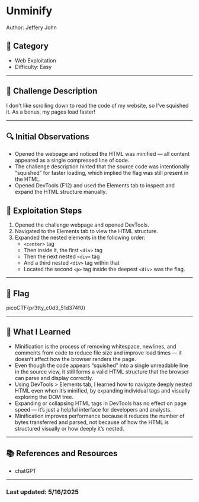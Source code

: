 # Unminify
Author: Jeffery John


## 📂 Category
- Web Exploitation  
- Difficulty: Easy  

---

## 🧩 Challenge Description
I don't like scrolling down to read the code of my website, so I've squished it. As a bonus, my pages load faster!

---

## 🔍 Initial Observations
- Opened the webpage and noticed the HTML was minified — all content appeared as a single compressed line of code.
- The challenge description hinted that the source code was intentionally “squished” for faster loading, which implied the flag was still present in the HTML.
- Opened DevTools (F12) and used the Elements tab to inspect and expand the HTML structure manually.

## 🧪 Exploitation Steps

1. Opened the challenge webpage and opened DevTools.
2. Navigated to the Elements tab to view the HTML structure.
3. Expanded the nested elements in the following order:
    - `<center>` tag
    - Then inside it, the first `<div>` tag
    - Then the next nested `<div>` tag
    - And a third nested `<div>` tag within that
    - Located the second `<p>` tag inside the deepest `<div>` was the flag.

---

## 🏁 Flag

picoCTF{pr3tty_c0d3_51d374f0}

---

## 🧠 What I Learned

- Minification is the process of removing whitespace, newlines, and comments from code to reduce file size and improve load times — it doesn’t affect how the browser renders the page.
- Even though the code appears “squished” into a single unreadable line in the source view, it still forms a valid HTML structure that the browser can parse and display correctly.
- Using DevTools > Elements tab, I learned how to navigate deeply nested HTML even when it’s minified, by expanding individual tags and visually exploring the DOM tree.
- Expanding or collapsing HTML tags in DevTools has no effect on page speed — it’s just a helpful interface for developers and analysts.
- Minification improves performance because it reduces the number of bytes transferred and parsed, not because of how the HTML is structured visually or how deeply it’s nested.

---
## 📚 References and Resources

- chatGPT

---
### Last updated: 5/16/2025